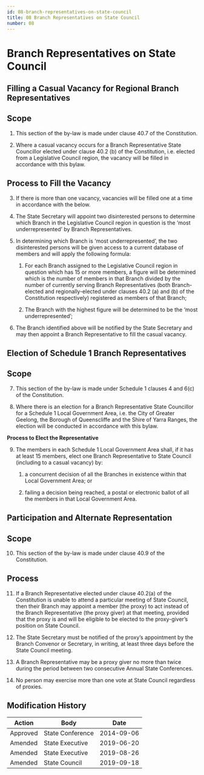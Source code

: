 ```yaml
---
id: 08-branch-representatives-on-state-council
title: 08 Branch Representatives on State Council
number: 08
---
```

# Branch Representatives on State Council 

## Filling a Casual Vacancy for Regional Branch Representatives

## Scope

1. This section of the by-law is made under clause 40.7 of the
Constitution.

2. Where a casual vacancy occurs for a Branch Representative State
Councillor elected under clause 40.2 (b) of the Constitution, i.e.
elected from a Legislative Council region, the vacancy will be filled in
accordance with this bylaw.

## Process to Fill the Vacancy

3. If there is more than one vacancy, vacancies will be filled one at a
time in accordance with the below.

4. The State Secretary will appoint two disinterested persons to
determine which Branch in the Legislative Council region in question is
the ‘most underrepresented’ by Branch Representatives.

5. In determining which Branch is ‘most underrepresented’, the two
disinterested persons will be given access to a current database of
members and will apply the following formula:

    1.  For each Branch assigned to the Legislative Council region in
        question which has 15 or more members, a figure will be determined
        which is the number of members in that Branch divided by the
        number of currently serving Branch Representatives (both
        Branch-elected and regionally-elected under clauses 40.2 (a)
        and (b) of the Constitution respectively) registered as members of
        that Branch;

    2.  The Branch with the highest figure will be determined to be the
        ‘most underrepresented’;

6. The Branch identified above will be notified by the State Secretary
and may then appoint a Branch Representative to fill the casual vacancy.

## Election of Schedule 1 Branch Representatives

## Scope

7. This section of the by-law is made under Schedule 1 clauses 4 and
6(c) of the Constitution.

8. Where there is an election for a Branch Representative State
Councillor for a Schedule 1 Local Government Area, i.e. the City of
Greater Geelong, the Borough of Queenscliffe and the Shire of Yarra
Ranges, the election will be conducted in accordance with this bylaw.

**Process to Elect the Representative**

9. The members in each Schedule 1 Local Government Area shall, if it
has at least 15 members, elect one Branch Representative to State
Council (including to a casual vacancy) by:

    <subclause-letters>

    1. a concurrent decision of all the Branches in existence within that
    Local Government Area; or

    2. failing a decision being reached, a postal or electronic ballot
    of all the members in that Local Government Area.

    </subclause-letters>

## Participation and Alternate Representation

## Scope

10. This section of the by-law is made under clause 40.9 of the
Constitution.

## Process

11. If a Branch Representative elected under clause 40.2(a) of the
Constitution is unable to attend a particular meeting of State Council,
then their Branch may appoint a member (the proxy) to act instead of the
Branch Representative (the proxy giver) at that meeting, provided that
the proxy is and will be eligible to be elected to the proxy-giver’s
position on State Council.

1.  The State Secretary must be notified of the proxy’s appointment by
    the Branch Convenor or Secretary, in writing, at least three days
    before the State Council meeting.

2.  A Branch Representative may be a proxy giver no more than twice
    during the period between two consecutive Annual State Conferences.

14. No person may exercise more than one vote at State Council
regardless of proxies.


## Modification History

<table>
<colgroup>
<col style={{width: "31%"}} />
<col style={{width: "39%"}} />
<col style={{width: "29%"}} />
</colgroup>
<thead>
<tr className="header">
<th><strong>Action</strong></th>
<th><strong>Body</strong></th>
<th><strong>Date</strong></th>
</tr>
</thead>
<tbody>
<tr className="odd">
<td>Approved</td>
<td>State Conference</td>
<td>2014-09-06</td>
</tr>
<tr className="even">
<td>Amended</td>
<td>State Executive</td>
<td>2019-06-20</td>
</tr>
<tr className="odd">
<td>Amended</td>
<td>State Executive</td>
<td>2019-08-26</td>
</tr>
<tr className="even">
<td>Amended</td>
<td>State Council</td>
<td>2019-09-18</td>
</tr>
</tbody>
</table>